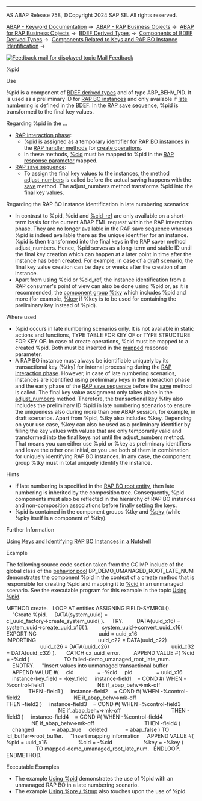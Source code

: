   

* * *

AS ABAP Release 758, ©Copyright 2024 SAP SE. All rights reserved.

[ABAP - Keyword Documentation](javascript:call_link\('abenabap.htm'\)) →  [ABAP - RAP Business Objects](javascript:call_link\('abenabap_rap.htm'\)) →  [ABAP for RAP Business Objects](javascript:call_link\('abenabap_for_rap_bos.htm'\)) →  [BDEF Derived Types](javascript:call_link\('abenrpm_derived_types.htm'\)) →  [Components of BDEF Derived Types](javascript:call_link\('abapderived_types_comp.htm'\)) →  [Components Related to Keys and RAP BO Instance Identification](javascript:call_link\('abapderived_types_keys_id.htm'\)) → 

 [![](Mail.gif?object=Mail.gif "Feedback mail for displayed topic") Mail Feedback](mailto:f1_help@sap.com?subject=Feedback%20on%20ABAP%20Documentation&body=Document:%20%25pid%2C%20ABAPDERIVED_TYPES_PID%2C%20758%0D%0A%0D%0AError:%0D%0A%0D%0A%0D%0A%0D%0ASuggestion%20for%20improvement:)

%pid

Use

%pid is a component of [BDEF derived types](javascript:call_link\('abenrap_derived_type_glosry.htm'\) "Glossary Entry") and of type ABP\_BEHV\_PID. It is used as a preliminary ID for [RAP BO instances](javascript:call_link\('abenrap_bo_instance_glosry.htm'\) "Glossary Entry") and only available if [late numbering](javascript:call_link\('abenbdl_late_numbering.htm'\)) is defined in the [BDEF](javascript:call_link\('abencds_behavior_definition_glosry.htm'\) "Glossary Entry"). In the [RAP save sequence](javascript:call_link\('abenrap_save_seq_glosry.htm'\) "Glossary Entry"), %pid is transformed to the final key values.

Regarding %pid in the ...

-   [RAP interaction phase](javascript:call_link\('abenrap_int_phase_glosry.htm'\) "Glossary Entry"):
    -   %pid is assigned as a temporary identifier for [RAP BO instances](javascript:call_link\('abenrap_bo_instance_glosry.htm'\) "Glossary Entry") in the [RAP handler methods](javascript:call_link\('abenabp_handler_method_glosry.htm'\) "Glossary Entry") for [create operations](javascript:call_link\('abapmodify_entity_entities_op.htm'\)).
    -   In these methods, [%cid](javascript:call_link\('abapderived_types_cid.htm'\)) must be mapped to %pid in the [RAP response parameter](javascript:call_link\('abenrap_response_param_glosry.htm'\) "Glossary Entry") mapped.
-   [RAP save sequence](javascript:call_link\('abenrap_save_seq_glosry.htm'\) "Glossary Entry"):
    -   To assign the final key values to the instances, the method [adjust\_numbers](javascript:call_link\('abensaver_adjust_numbers.htm'\)) is called before the actual saving happens with the [save](javascript:call_link\('abensaver_method_save.htm'\)) method. The adjust\_numbers method transforms %pid into the final key values.

Regarding the RAP BO instance identification in late numbering scenarios:

-   In contrast to %pid, %cid and [%cid\_ref](javascript:call_link\('abapderived_types_cid_ref.htm'\)) are only available on a short-term basis for the current ABAP EML request within the RAP interaction phase. They are no longer available in the RAP save sequence whereas %pid is indeed available there as the unique identifier for an instance. %pid is then transformed into the final keys in the RAP saver method adjust\_numbers. Hence, %pid serves as a long-term and stable ID until the final key creation which can happen at a later point in time after the instance has been created. For example, in case of a [draft](javascript:call_link\('abenbdl_with_draft.htm'\)) scenario, the final key value creation can be days or weeks after the creation of an instance.
-   Apart from using %cid or %cid\_ref, the instance identification from a RAP consumer's point of view can also be done using %pid or, as it is recommended, the [component group](javascript:call_link\('abencomponent_group_glosry.htm'\) "Glossary Entry") [%tky](javascript:call_link\('abapderived_types_tky.htm'\)) which includes %pid and more (for example, [%key](javascript:call_link\('abapderived_types_key.htm'\)) if %key is to be used for containing the preliminary key instead of %pid).

Where used

-   %pid occurs in late numbering scenarios only. It is not available in static actions and functions, TYPE TABLE FOR KEY OF or TYPE STRUCTURE FOR KEY OF. In case of create operations, %cid must be mapped to a created %pid. Both must be inserted in the [mapped](javascript:call_link\('abaptype_response_for.htm'\)) response parameter.
-   A RAP BO instance must always be identifiable uniquely by its transactional key (%tky) for internal processing during the [RAP interaction phase](javascript:call_link\('abenrap_int_phase_glosry.htm'\) "Glossary Entry"). However, in case of late numbering scenarios, instances are identified using preliminary keys in the interaction phase and the early phase of the [RAP save sequence](javascript:call_link\('abenrap_save_seq_glosry.htm'\) "Glossary Entry") before the [save](javascript:call_link\('abensaver_method_save.htm'\)) method is called. The final key value assignment only takes place in the [adjust\_numbers](javascript:call_link\('abensaver_adjust_numbers.htm'\)) method. Therefore, the transactional key %tky also includes the preliminary ID %pid in late numbering scenarios to ensure the uniqueness also during more than one ABAP session, for example, in draft scenarios. Apart from %pid, %tky also includes %key. Depending on your use case, %key can also be used as a preliminary identifier by filling the key values with values that are only temporarily valid and transformed into the final keys not until the adjust\_numbers method. That means you can either use %pid or %key as preliminary identifiers and leave the other one initial, or you use both of them in combination for uniquely identifying RAP BO instances. In any case, the component group %tky must in total uniquely identify the instance.

Hints

-   If late numbering is specified in the [RAP BO root entity](javascript:call_link\('abenrap_bo_root_entity_glosry.htm'\) "Glossary Entry"), then late numbering is inherited by the composition tree. Consequently, %pid components must also be reflected in the hierarchy of RAP BO instances and non-composition associations before finally setting the keys.
-   %pid is contained in the component groups %tky and [%pky](javascript:call_link\('abapderived_types_pky.htm'\)) (while %pky itself is a component of %tky).

Further Information

[Using Keys and Identifying RAP BO Instances in a Nutshell](javascript:call_link\('abapderived_types_keys_identifiers.htm'\))

Example

The following source code section taken from the CCIMP include of the global class of the [behavior pool](javascript:call_link\('abenbehavior_pool_glosry.htm'\) "Glossary Entry") BP\_DEMO\_UMANAGED\_ROOT\_LATE\_NUM demonstrates the component %pid in the context of a create method that is responsible for creating %pid and mapping it to [%cid](javascript:call_link\('abapderived_types_cid.htm'\)) in an unmanaged scenario. See the executable program for this example in the topic [Using %pid](javascript:call_link\('abenderived_types_pid_abexa.htm'\)).

METHOD create.
  LOOP AT entities ASSIGNING FIELD-SYMBOL(<entity>).
    "Create %pid.
    DATA(system\_uuid) = cl\_uuid\_factory=>create\_system\_uuid( ).
    TRY.
        DATA(uuid\_x16) = system\_uuid->create\_uuid\_x16( ).
        system\_uuid->convert\_uuid\_x16( EXPORTING
                                         uuid = uuid\_x16
                                       IMPORTING
                                         uuid\_c22 = DATA(uuid\_c22)
                                         uuid\_c26 = DATA(uuid\_c26)
                                         uuid\_c32 = DATA(uuid\_c32) ).
      CATCH cx\_uuid\_error.
        APPEND VALUE #( %cid = <entity>-%cid )
                      TO failed-demo\_umanaged\_root\_late\_num.
    ENDTRY.
    "Insert values into unmanaged transactional buffer
    APPEND VALUE #(
    cid                = <entity>-%cid
    pid                = uuid\_x16
    instance-key\_field = <entity>-key\_field
    instance-field1    = COND #( WHEN <entity>-%control-field1
                                   NE if\_abap\_behv=>mk-off
                                 THEN <entity>-field1 )
    instance-field2    = COND #( WHEN <entity>-%control-field2
                                   NE if\_abap\_behv=>mk-off
                                 THEN <entity>-field2 )
    instance-field3    = COND #( WHEN <entity>-%control-field3
                                   NE if\_abap\_behv=>mk-off
                                 THEN <entity>-field3 )
    instance-field4    = COND #( WHEN <entity>-%control-field4
                                   NE if\_abap\_behv=>mk-off
                                 THEN <entity>-field4 )
    changed            = abap\_true
    deleted            = abap\_false ) TO lcl\_buffer=>root\_buffer.
    "Insert mapping information
    APPEND VALUE #( %pid = uuid\_x16
                    %cid = <entity>-%cid
                    %key = <entity>-%key )
                    TO mapped-demo\_umanaged\_root\_late\_num.
  ENDLOOP.
ENDMETHOD.

Executable Examples

-   The example [Using %pid](javascript:call_link\('abenderived_types_pid_abexa.htm'\)) demonstrates the use of %pid with an unmanaged RAP BO in a late numbering scenario.
-   The example [Using %pre / %tmp](javascript:call_link\('abenderived_types_pre_tmp_abexa.htm'\)) also touches upon the use of %pid.